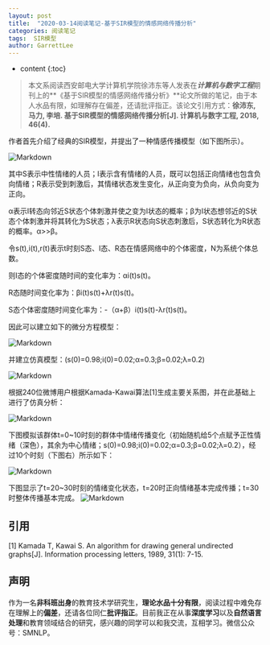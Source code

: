 ```yaml
---
layout: post
title:  "2020-03-14阅读笔记-基于SIR模型的情感网络传播分析"
categories: 阅读笔记
tags:  SIR模型
author: GarrettLee
---
```


* content
{:toc}

>本文系阅读西安邮电大学计算机学院徐沛东等人发表在***计算机与数字工程***期刊上的**《基于SIR模型的情感网络传播分析》**论文所做的笔记，由于本人水品有限，如理解存在偏差，还请批评指正。该论文引用方式：**徐沛东, 马力, 李培. 基于SIR模型的情感网络传播分析[J]. 计算机与数字工程, 2018, 46(4).**

作者首先介绍了经典的SIR模型，并提出了一种情感传播模型（如下图所示）。

![Markdown](http://i1.fuimg.com/712071/12fd07fff36d3271.png)

其中S表示中性情绪的人员；I表示含有情绪的人员，既可以包括正向情绪也包含负向情绪；R表示受到刺激后，其情绪状态发生变化，从正向变为负向，从负向变为正向。

α表示I转态向邻近S状态个体刺激并使之变为I状态的概率；β为I状态想邻近的S状态个体刺激并将其转化为S状态；λ表示R状态向S状态刺激后，S状态转化为R状态的概率。α>>β。

令s(t),i(t),r(t)表示t时刻S态、I态、R态在情感网络中的个体密度，N为系统个体总数。

则I态的个体密度随时间的变化率为：αi(t)s(t)。

R态随时间变化率为：βi(t)s(t)+λr(t)s(t)。

S态个体密度随时间变化率为：-（α+β）i(t)s(t)-λr(t)s(t)。

因此可以建立如下的微分方程模型：

![Markdown](http://i1.fuimg.com/712071/ddd77fab3ecac86b.png)

并建立仿真模型：(s(0)=0.98;i(0)=0.02;α=0.3;β=0.02;λ=0.2)

![Markdown](http://i2.tiimg.com/712071/b51a6baaabefc1f8.png)

根据240位微博用户根据Kamada-Kawai算法[1]生成主要关系图，并在此基础上进行了仿真分析：

![Markdown](http://i1.fuimg.com/712071/f6218c438a2adfa9.png)

下图模拟该群体t=0~10时刻的群体中情绪传播变化（初始随机给5个点赋予正性情绪（深色），其余为中心情绪；s(0)=0.98;i(0)=0.02;α=0.3;β=0.02;λ=0.2），经过10个时刻（下图右）所示如下：

![Markdown](http://i1.fuimg.com/712071/2d8082b55f0adf56.png)

下图显示了t=20~30时刻的情绪变化状态，t=20时正向情绪基本完成传播；t=30时整体传播基本完成。
![Markdown](http://i1.fuimg.com/712071/77bdf9f7b25552ce.png)

## 引用
[1] Kamada T, Kawai S. An algorithm for drawing general undirected graphs[J]. Information processing letters, 1989, 31(1): 7-15.

## 声明
作为一名**非科班出身**的教育技术学研究生，**理论水品十分有限**，阅读过程中难免存在理解上的**偏差**，还请各位同仁**批评指正**。目前我正在从事**深度学习**以及**自然语言处理**和教育领域结合的研究，感兴趣的同学可以和我交流，互相学习。微信公众号：SMNLP。